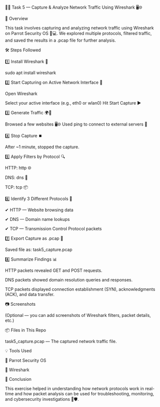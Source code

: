 🕵️‍♂️ Task 5 — Capture & Analyze Network Traffic Using Wireshark 🖥️🌐

🚀 Overview

This task involves capturing and analyzing network traffic using Wireshark on Parrot Security OS 🦜💻.
We explored multiple protocols, filtered traffic, and saved the results in a .pcap file for further analysis.

🛠️ Steps Followed

1️⃣ Install Wireshark 🐬

sudo apt install wireshark

2️⃣ Start Capturing on Active Network Interface 📡

Open Wireshark

Select your active interface (e.g., eth0 or wlan0)
Hit Start Capture ▶️

3️⃣ Generate Traffic 🌍📶

Browsed a few websites 🖥️🌐
Used ping to connect to external servers 📡

4️⃣ Stop Capture ⏹️

After ~1 minute, stopped the capture.

5️⃣ Apply Filters by Protocol 🔍

HTTP: http 🌐

DNS: dns 📛

TCP: tcp 📦

6️⃣ Identify 3 Different Protocols 📜

✔ HTTP — Website browsing data

✔ DNS — Domain name lookups

✔ TCP — Transmission Control Protocol packets

7️⃣ Export Capture as .pcap 📂

Saved file as: task5_capture.pcap

8️⃣ Summarize Findings 📊

HTTP packets revealed GET and POST requests.

DNS packets showed domain resolution queries and responses.

TCP packets displayed connection establishment (SYN), acknowledgments (ACK), and data transfer.

📷 Screenshots

(Optional — you can add screenshots of Wireshark filters, packet details, etc.)

📦 Files in This Repo

task5_capture.pcap — The captured network traffic file.

💡 Tools Used

🦜 Parrot Security OS

🐬 Wireshark

📌 Conclusion

This exercise helped in understanding how network protocols work in real-time and how packet analysis can be used for troubleshooting, monitoring, and cybersecurity investigations 🔐🛡️.




